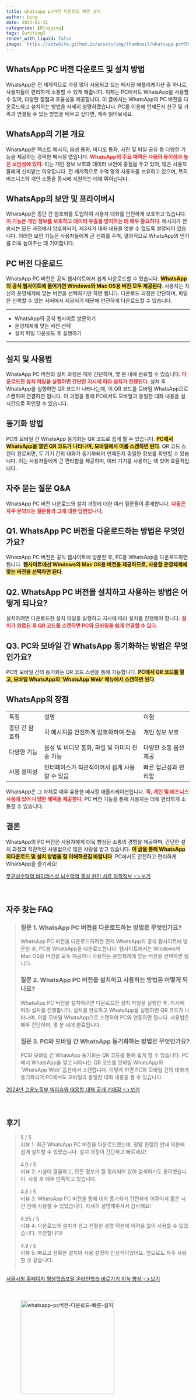 ```yaml
---
title: whatsapp pc버전 다운로드 빠른 설치
author: bing
date: 2025-01-31
categories: [Blogging]
tags: [writing]
render_with_liquid: false
image: 'https://aptwhite.github.io/assets/img/thumbnail/whatsapp-pc버전-다운로드-빠른-설치.webp'
---
```



<h2 id='WhatsApp_PC_다운로드_및_설치'>WhatsApp PC 버전 다운로드 및 설치 방법</h2>

<p>WhatsApp은 전 세계적으로 가장 많이 사용되고 있는 메시징 애플리케이션 중 하나로, 사용자들이 편리하게 소통할 수 있게 해줍니다. 이제는 PC에서도 WhatsApp을 사용할 수 있어, 다양한 장점과 효율성을 제공합니다. 이 글에서는 WhatsApp의 PC 버전을 다운로드하고 설치하는 방법을 자세히 설명하겠습니다. PC를 이용해 언제든지 친구 및 가족과 연결될 수 있는 방법을 배우고 싶다면, 계속 읽어보세요.</p>

<h2 id='WhatsApp_기본_개요'>WhatsApp의 기본 개요</h2>

<p>WhatsApp은 텍스트 메시지, 음성 통화, 비디오 통화, 사진 및 파일 공유 등 다양한 기능을 제공하는 강력한 메시징 앱입니다. <b><span style="color: #ee2323;">WhatsApp의 주요 매력은 사용의 용이성과 높은 보안성에 있다</b></span>. 이는 개인 정보 보호와 데이터 보안에 중점을 두고 있어, 많은 사용자들에게 신뢰받는 이유입니다. 전 세계적으로 수억 명의 사용자를 보유하고 있으며, 특히 비즈니스와 개인 소통을 동시에 지원하는 데에 뛰어납니다.</p>

<h2 id='WhatsApp_보안_및_프라이버시'>WhatsApp의 보안 및 프라이버시</h2>

<p>WhatsApp은 종단 간 암호화를 도입하여 사용자 대화를 안전하게 보호하고 있습니다. <b><span style="color: #ee2323;">이 기능은 개인 정보를 보호하고 데이터 유출을 방지하는 데 매우 중요하다</b></span>. 메시지가 전송되는 모든 과정에서 암호화되어, 제3자가 대화 내용을 엿볼 수 없도록 설정되어 있습니다. 이러한 보안 기능은 사용자들에게 큰 신뢰를 주며, 결과적으로 WhatsApp의 인기를 더욱 높여주는 데 기여합니다.</p>

<h2 id='WhatsApp_PC_버전_다운로드'>PC 버전 다운로드</h2>

<p>WhatsApp PC 버전은 공식 웹사이트에서 쉽게 다운로드할 수 있습니다. <b><span style="background-color: #ffe066;">WhatsApp의 공식 웹사이트에 들어가면 Windows와 Mac OS용 버전 모두 제공된다</b></span>. 사용자는 자신의 운영체제에 맞는 버전을 선택하기만 하면 됩니다. 다운로드 과정은 간단하며, 파일은 신뢰할 수 있는 서버에서 제공되기 때문에 안전하게 다운로드할 수 있습니다.</p>

<hr />

<ul>
    <li>WhatsApp의 공식 웹사이트 방문하기</li>
    <li>운영체제에 맞는 버전 선택</li>
    <li>설치 파일 다운로드 후 실행하기</li>
</ul>

<hr />

<h2 id='WhatsApp_설치_및_사용법'>설치 및 사용법</h2>

<p>WhatsApp PC 버전의 설치 과정은 매우 간단하며, 몇 분 내에 완료할 수 있습니다. <b><span style="color: #ee2323;">다운로드한 설치 파일을 실행하면 간단한 지시에 따라 설치가 진행된다</b></span>. 설치 후 WhatsApp을 실행하면 QR 코드가 나타나는데, 이 QR 코드를 모바일 WhatsApp으로 스캔하여 연결하면 됩니다. 이 과정을 통해 PC에서도 모바일과 동일한 대화 내용을 실시간으로 확인할 수 있습니다.</p>

<h2 id='WhatsApp_동기화_방법'>동기화 방법</h2>

<p>PC와 모바일 간 WhatsApp 동기화는 QR 코드로 쉽게 할 수 있습니다. <b><span style="background-color: #ffe066;">PC에서 WhatsApp을 열면 QR 코드가 나타나며, 모바일에서 이를 스캔하면 된다</b></span>. QR 코드 스캔이 완료되면, 두 기기 간의 대화가 동기화되어 언제든지 동일한 정보를 확인할 수 있습니다. 이는 사용자들에게 큰 편리함을 제공하며, 여러 기기를 사용하는 데 있어 효율적입니다.</p>

<h2 id='자주_묻는_질문'>자주 묻는 질문 Q&A</h2>

<p>WhatsApp PC 버전 다운로드와 설치 과정에 대한 여러 질문들이 존재합니다. <b><span style="color: #ee2323;">다음은 자주 문의되는 질문들과 그에 대한 답변입니다</b></span>.</p>

<h2 id='질문_1'>Q1. WhatsApp PC 버전을 다운로드하는 방법은 무엇인가요?</h2>

<p>WhatsApp PC 버전은 공식 웹사이트에 방문한 후, PC용 WhatsApp을 다운로드하면 됩니다. <b><span style="background-color: #ffe066;">웹사이트에선 Windows와 Mac OS용 버전을 제공하므로, 사용할 운영체제에 맞는 버전을 선택하면 된다</b></span>.</p>

<h2 id='질문_2'>Q2. WhatsApp PC 버전을 설치하고 사용하는 방법은 어떻게 되나요?</h2>

<p>설치하려면 다운로드한 설치 파일을 실행하고 지시에 따라 설치를 진행해야 합니다. <b><span style="color: #ee2323;">설치가 완료된 후 QR 코드를 스캔하면 PC와 모바일을 쉽게 연결할 수 있다</b></span>.</p>

<h2 id='질문_3'>Q3. PC와 모바일 간 WhatsApp 동기화하는 방법은 무엇인가요?</h2>

<p>PC와 모바일 간의 동기화는 QR 코드 스캔을 통해 가능합니다. <b><span style="background-color: #ffe066;">PC에서 QR 코드를 열고, 모바일 WhatsApp의 'WhatsApp Web' 메뉴에서 스캔하면 된다</b></span>.</p>

<h2 id='WhatsApp의_장점'>WhatsApp의 장점</h2>

<table>
    <tr>
        <td>특징</td>
        <td>설명</td>
        <td>이점</td>
    </tr>
    <tr>
        <td>종단 간 암호화</td>
        <td>각 메시지를 안전하게 암호화하여 전송</td>
        <td>개인 정보 보호</td>
    </tr>
    <tr>
        <td>다양한 기능</td>
        <td>음성 및 비디오 통화, 파일 및 이미지 전송 가능</td>
        <td>다양한 소통 옵션 제공</td>
    </tr>
    <tr>
        <td>사용 용이성</td>
        <td>인터페이스가 직관적이어서 쉽게 사용할 수 있음</td>
        <td>빠른 접근성과 편리함</td>
    </tr>
</table>

<p>WhatsApp은 그 자체로 매우 유용한 메시징 애플리케이션입니다. <b><span style="color: #ee2323;">즉, 개인 및 비즈니스 사용에 있어 다양한 혜택을 제공한다</b></span>. PC 버전 기능을 통해 사용자는 더욱 편리하게 소통할 수 있습니다.</p>

<h2 id='결론'>결론</h2>

<p>WhatsApp의 PC 버전은 사용자에게 더욱 향상된 소통의 경험을 제공하며, 간단한 설치 과정과 직관적인 사용법으로 많은 사랑을 받고 있습니다. <b><span style="background-color: #ffe066;">이 글을 통해 WhatsApp의다운로드 및 설치 방법을 잘 이해하셨길 바랍니다</b></span>. PC에서도 안전하고 편리하게 WhatsApp을 즐기세요!</p>


<p><a class="click-button" title="무균성수막염 바이러스성 뇌수막염 증상 원인 치료 의학정보" href="https://aptwhite.github.io/posts/%EB%AC%B4%EA%B7%A0%EC%84%B1%EC%88%98%EB%A7%89%EC%97%BC-%EB%B0%94%EC%9D%B4%EB%9F%AC%EC%8A%A4%EC%84%B1-%EB%87%8C%EC%88%98%EB%A7%89%EC%97%BC-%EC%A6%9D%EC%83%81-%EC%9B%90%EC%9D%B8-%EC%B9%98%EB%A3%8C-%EC%9D%98%ED%95%99%EC%A0%95%EB%B3%B4/" rel="dofollow">무균성수막염 바이러스성 뇌수막염 증상 원인 치료 의학정보 👈 보기</a></p><br>
<h2 id='자주_찾는_FAQ'>자주 찾는 FAQ</h2>
<div itemscope="" itemtype="https://schema.org/FAQPage"> 
<blockquote> 
<div itemscope="" itemprop="mainEntity" itemtype="https://schema.org/Question"> 
<h3 itemprop="name">질문 1. WhatsApp PC 버전을 다운로드하는 방법은 무엇인가요?</h3> 
<div itemscope="" itemprop="acceptedAnswer" itemtype="https://schema.org/Answer"> 
<span itemprop="text"> 
<p>WhatsApp PC 버전을 다운로드하려면 먼저 WhatsApp의 공식 웹사이트에 방문한 후, PC용 WhatsApp을 다운로드합니다. 웹사이트에서는 Windows와 Mac OS용 버전을 모두 제공하니 사용하는 운영체제에 맞는 버전을 선택하면 됩니다.</p> 
</span> 
</div> 
</div> 

<div itemscope="" itemprop="mainEntity" itemtype="https://schema.org/Question"> 
<h3 itemprop="name">질문 2. WhatsApp PC 버전을 설치하고 사용하는 방법은 어떻게 되나요?</h3> 
<div itemscope="" itemprop="acceptedAnswer" itemtype="https://schema.org/Answer"> 
<span itemprop="text"> 
<p>WhatsApp PC 버전을 설치하려면 다운로드한 설치 파일을 실행한 후, 지시에 따라 설치를 진행합니다. 설치를 완료하고 WhatsApp을 실행하면 QR 코드가 나타나며, 이를 모바일 WhatsApp으로 스캔하여 PC와 연동하면 됩니다. 사용법은 매우 간단하며, 몇 분 내에 완료됩니다.</p> 
</span> 
</div> 
</div> 

<div itemscope="" itemprop="mainEntity" itemtype="https://schema.org/Question"> 
<h3 itemprop="name">질문 3. PC와 모바일 간 WhatsApp 동기화하는 방법은 무엇인가요?</h3> 
<div itemscope="" itemprop="acceptedAnswer" itemtype="https://schema.org/Answer"> 
<span itemprop="text"> 
<p>PC와 모바일 간 WhatsApp 동기화는 QR 코드를 통해 쉽게 할 수 있습니다. PC에서 WhatsApp을 열고 나타나는 QR 코드를 모바일 WhatsApp의 'WhatsApp Web' 옵션에서 스캔합니다. 이렇게 하면 PC와 모바일 간의 대화가 동기화되어 PC에서도 모바일과 동일한 대화 내용을 볼 수 있습니다.</p> 
</span> 
</div> 
</div> 

</blockquote> 
</div>
<p><a class="click-button" title="2024년 고용노동부 빅이슈와 대응할 대책 공개 기대감" href="https://aptwhite.github.io/posts/2024%EB%85%84-%EA%B3%A0%EC%9A%A9%EB%85%B8%EB%8F%99%EB%B6%80-%EB%B9%85%EC%9D%B4%EC%8A%88%EC%99%80-%EB%8C%80%EC%9D%91%ED%95%A0-%EB%8C%80%EC%B1%85-%EA%B3%B5%EA%B0%9C-%EA%B8%B0%EB%8C%80%EA%B0%90/" rel="dofollow">2024년 고용노동부 빅이슈와 대응할 대책 공개 기대감 👈 보기</a></p><br>
<h2 id='후기'>후기</h2>
<div itemscope itemtype="https://schema.org/Product">
  <blockquote>
  <div itemprop="review" itemscope itemtype="https://schema.org/Review">
      <div itemprop="reviewRating" itemscope itemtype="https://schema.org/Rating"> <span itemprop="ratingValue">5</span> / <span itemprop="bestRating">5</span> </div>
      <span itemprop="reviewBody">리뷰 1: 최근 WhatsApp PC 버전을 다운로드했는데, 정말 친절한 안내 덕분에 쉽게 설치할 수 있었습니다. 설치 과정이 간단하고 빠르네요!</span>
  </div>
  <br>
  <div itemprop="review" itemscope itemtype="https://schema.org/Review">
      <div itemprop="reviewRating" itemscope itemtype="https://schema.org/Rating"> <span itemprop="ratingValue">4.9</span> / <span itemprop="bestRating">5</span> </div>
      <span itemprop="reviewBody">리뷰 2: 시설이 깔끔하고, 모든 정보가 잘 정리되어 있어 검색하기도 용이했습니다. 사용 후 매우 만족하고 있습니다.</span>
  </div>
  <br>
  <div itemprop="review" itemscope itemtype="https://schema.org/Review">
      <div itemprop="reviewRating" itemscope itemtype="https://schema.org/Rating"> <span itemprop="ratingValue">4.8</span> / <span itemprop="bestRating">5</span> </div>
      <span itemprop="reviewBody">리뷰 3: WhatsApp PC 버전을 통해 대화 동기화가 간편하게 이루어져 짧은 시간 안에 사용할 수 있었습니다. 자세히 설명해주셔서 감사해요!</span>
  </div>
  <br>
  <div itemprop="review" itemscope itemtype="https://schema.org/Review">
      <div itemprop="reviewRating" itemscope itemtype="https://schema.org/Rating"> <span itemprop="ratingValue">4.95</span> / <span itemprop="bestRating">5</span> </div>
      <span itemprop="reviewBody">리뷰 4: 다운로드와 설치가 쉽고 친절한 설명 덕분에 어려움 없이 사용할 수 있었습니다. 추천합니다!</span>
  </div>
  <br>
  <div itemprop="review" itemscope itemtype="https://schema.org/Review">
      <div itemprop="reviewRating" itemscope itemtype="https://schema.org/Rating"> <span itemprop="ratingValue">4.9</span> / <span itemprop="bestRating">5</span> </div>
      <span itemprop="reviewBody">리뷰 5: 빠르고 정확한 설치와 사용 설명이 인상적이었어요. 앞으로도 자주 사용할 것 같습니다.</span>
  </div>
  <br>
  </blockquote>
</div>
<p><a class="click-button" title="서울시청 홈페이지 평생학습포털 온라인학습 바로가기 지식 향상" href="https://aptwhite.github.io/posts/%EC%84%9C%EC%9A%B8%EC%8B%9C%EC%B2%AD-%ED%99%88%ED%8E%98%EC%9D%B4%EC%A7%80-%ED%8F%89%EC%83%9D%ED%95%99%EC%8A%B5%ED%8F%AC%ED%84%B8-%EC%98%A8%EB%9D%BC%EC%9D%B8%ED%95%99%EC%8A%B5-%EB%B0%94%EB%A1%9C%EA%B0%80%EA%B8%B0-%EC%A7%80%EC%8B%9D-%ED%96%A5%EC%83%81/" rel="dofollow">서울시청 홈페이지 평생학습포털 온라인학습 바로가기 지식 향상 👈 보기</a></p><br>
<figure class="image"><img src="https://aptwhite.github.io/assets/img/thumbnail/whatsapp-pc버전-다운로드-빠른-설치.webp" alt="whatsapp-pc버전-다운로드-빠른-설치" width="256" height="256"></figure>